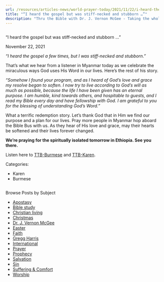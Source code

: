 ```yaml
---
url: /resources/articles-news/world-prayer-today/2021/11/22/i-heard-the-gospel-but-was-stiff-necked-and-stubborn
title: "“I heard the gospel but was stiff-necked and stubborn …”"
description: "Thru the Bible with Dr. J. Vernon McGee - Taking the whole Word to the whole world"
---
```







## 
 “I heard the gospel but was stiff-necked and stubborn …”


November 22, 2021
![]()




*“I heard the gospel a few times, but I was stiff-necked and stubborn.”*

That’s what we hear from a listener in Myanmar today as we celebrate the miraculous ways God uses His Word in our lives. Here’s the rest of his story.

*“Somehow I found your program, and as I heard of God’s love and grace my resolve began to soften. I now try to live according to God’s will as much as possible, because the life I have been given has an eternal purpose. I am humble, kind towards others, and hospitable to guests, and I read my Bible every day and have fellowship with God. I am grateful to you for the blessing of understanding God’s Word.”*

What a terrific redemption story. Let’s thank God that in Him we find our purpose and a plan for our lives. Pray more people in Myanmar hop aboard the Bible Bus with us. As they hear of His love and grace, may their hearts be softened and their lives forever changed.

**We’re praying for the spiritually isolated tomorrow in Ethiopia. See you there.** 

Listen here to [TTB-Burmese](https://ttb.twr.org/home/day,0433/language,MYA) and [TTB-Karen](https://ttb.twr.org/home/day,675/language,KSW).



Categories: 


* Karen
* Burmese









## 
 Browse Posts by Subject


* [Apostasy](/resources/articles-news/-in-tags/tags/Apostasy)
* [Bible study](/resources/articles-news/-in-tags/tags/Bible-study)
* [Christian living](/resources/articles-news/-in-tags/tags/Christian-living)
* [Christmas](/resources/articles-news/-in-tags/tags/Christmas)
* [Dr. J. Vernon McGee](/resources/articles-news/-in-tags/tags/Dr-J-Vernon-McGee)
* [Easter](/resources/articles-news/-in-tags/tags/easter)
* [Faith](/resources/articles-news/-in-tags/tags/Faith)
* [Gregg Harris](/resources/articles-news/-in-tags/tags/Gregg-Harris)
* [International](/resources/articles-news/-in-tags/tags/International)
* [Prayer](/resources/articles-news/-in-tags/tags/prayer)
* [Prophecy](/resources/articles-news/-in-tags/tags/Prophecy)
* [Salvation](/resources/articles-news/-in-tags/tags/Salvation)
* [Sin](/resources/articles-news/-in-tags/tags/sin)
* [Suffering & Comfort](/resources/articles-news/-in-tags/tags/Suffering-Comfort)
* [Worship](/resources/articles-news/-in-tags/tags/worship)






